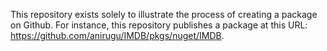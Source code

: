 This repository exists solely to illustrate the process of creating a package on Github. For instance, this repository publishes a package at this URL: https://github.com/anirugu/IMDB/pkgs/nuget/IMDB.
